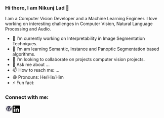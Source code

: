 ### Hi there, I am Nikunj Lad 👋

<!--
**nikunjlad/nikunjlad** is a ✨ _special_ ✨ repository because its `README.md` (this file) appears on your GitHub profile.
-->

I am a Computer Vision Developer and a Machine Learning Engineer. I love working on interesting challenges in Computer Vision, Natural Language Processing and Audio.

- 🔭 I’m currently working on Interpretability in Image Segmentation Techniques.
- 🌱 I’m am learning Semantic, Instance and Panoptic Segmentation based algorithms.
- 👯 I’m looking to collaborate on projects computer vision projects.
- :speech_balloon: Ask me about ...
- 📫 How to reach me: ...
- 😄 Pronouns: He/His/Him
- ⚡ Fun fact: 


### Connect with me:


[<img align="left" width="24px" src="https://github.com/nikunjlad/nikunjlad/blob/master/assets/website.png" />](https:nikunjlad.dev)
[<img align="left" width="24px" src="https://github.com/nikunjlad/nikunjlad/blob/master/assets/linkedin.svg" />](https://www.linkedin.com/in/nikunjlad)


